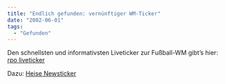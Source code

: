 ```yaml
---
title: "Endlich gefunden: vernünftiger WM-Ticker"
date: "2002-06-01"
tags:
  - "Gefunden"
---
```


Den schnellsten und informativsten Liveticker zur Fußball-WM gibt’s hier:
[rpo liveticker](http://www.rp-online.de/news/ticker/wm2002/index.html)

Dazu: [Heise Newsticker](http://www.heise.de/newsticker/data/as-31.05.02-000/)
